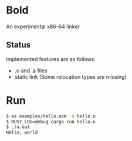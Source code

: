 # Bold

An experimental x86-64 linker

## Status

Implemented features are as follows:
- .o and .a files
- static link (Some relocation types are missing)

# Run

```bash
$ as examples/hello.asm -o hello.o
$ RUST_LOG=debug cargo run hello.o
$ ./a.out
Hello, world
```
